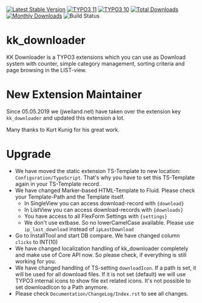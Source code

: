 [![Latest Stable Version](https://poser.pugx.org/jweiland/kk-downloader/v/stable.svg)](https://extensions.typo3.org/extension/kk_downloader/)
[![TYPO3 11](https://img.shields.io/badge/TYPO3-11-orange.svg?style=flat-square)](https://get.typo3.org/version/11)
[![TYPO3 10](https://img.shields.io/badge/TYPO3-10-orange.svg?style=flat-square)](https://get.typo3.org/version/10)
[![Total Downloads](https://poser.pugx.org/jweiland/kk-downloader/d/total.svg)](https://packagist.org/packages/jweiland/kk_downloader)
[![Monthly Downloads](https://poser.pugx.org/jweiland/kk-downloader/d/monthly)](https://packagist.org/packages/jweiland/kk_downloader)
![Build Status](https://github.com/jweiland-net/kk_downloader/workflows/CI/badge.svg)

# kk_downloader

KK Downloader is a TYPO3 extensions which you can use as
Download system with counter, simple category management, sorting criteria and page browsing in the LIST-view.

# New Extension Maintainer

Since 05.05.2019 we (jweiland.net) have taken over the extension key `kk_downloader` and updated this extension a lot.

Many thanks to Kurt Kunig for his great work.

# Upgrade

* We have moved the static extension TS-Template to new location: `Configuration/TypoScript`. That's why you have to
  set this TS-Template again in your TS-Template record.
* We have changed Marker-based HTML-Template to Fluid. Please check your Template-Path and the Template itself.
  * In SingleView you can access download-record with `{download}`
  * In ListView you can access download-records with `{downloads}`
  * You have access to all FlexForm Settings with `{settings}`
  * We don't use extbase. So no lowerCamelCase available. Please use `ip_last_download` instead of `ipLastDownload`
* Go to InstallTool and start DB compare. We have changed column `clicks` to INT(10)
* We have changed localization handling of kk_downloader completely and make use of Core API now. So please check, if
  everything is still working for you.
* We have changed handling of TS-setting `downloadIcon`. If a path is set, it will be used for all download files.
  If it is not set (default) we will use TYPO3 internal icons to show file ext related icons. It's not possible
  to set downloadIcon to a Path anymore.
* Please check `Documentation/ChangeLog/Index.rst` to see all changes.
